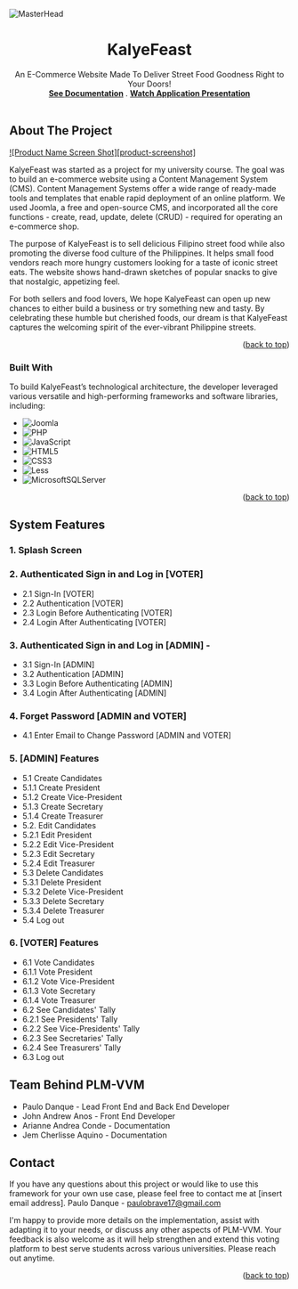 
<!-- PROJECT LOGO -->

  ![MasterHead](https://github.com/paulopoig/KalyeFeast/assets/78188625/046427d4-be19-4619-b35f-a45f92254592)

  <h1 align="center">KalyeFeast</h1>

  <p align="center">
    An E-Commerce Website Made To Deliver Street Food Goodness Right to Your Doors!
    <br />
    <a href="https://docs.google.com/document/d/1dq06X6ntbTxkyM1mHLpL4KBW1nKf4SB-/edit?usp=sharing&ouid=104373750835979937376&rtpof=true&sd=true"><strong>See Documentation</strong></a>
    .
    <a href="https://youtu.be/lAqbu84Ttyw?si=aSySZ7XQrk_KGYae"><strong>Watch Application Presentation</strong></a>
    <br />
    <br />
   
  </p>
</div>


<!-- ABOUT THE PROJECT -->
## About The Project

[![Product Name Screen Shot][product-screenshot]](https://example.com)

KalyeFeast was started as a project for my university course. The goal was to build an e-commerce website using a Content Management System (CMS). Content Management Systems offer a wide range of ready-made tools and templates that enable rapid deployment of an online platform. We used Joomla, a free and open-source CMS, and incorporated all the core functions - create, read, update, delete (CRUD) - required for operating an e-commerce shop.

The purpose of KalyeFeast is to sell delicious Filipino street food while also promoting the diverse food culture of the Philippines. It helps small food vendors reach more hungry customers looking for a taste of iconic street eats. The website shows hand-drawn sketches of popular snacks to give that nostalgic, appetizing feel.

For both sellers and food lovers, We hope KalyeFeast can open up new chances to either build a business or try something new and tasty. By celebrating these humble but cherished foods, our dream is that KalyeFeast captures the welcoming spirit of the ever-vibrant Philippine streets.


<p align="right">(<a href="#readme-top">back to top</a>)</p>



### Built With

To build KalyeFeast’s technological architecture, the developer leveraged various versatile and high-performing frameworks and software libraries, including:

* ![Joomla](https://img.shields.io/badge/joomla-%235091CD.svg?style=for-the-badge&logo=joomla&logoColor=white)
* ![PHP](https://img.shields.io/badge/php-%23777BB4.svg?style=for-the-badge&logo=php&logoColor=white)
* ![JavaScript](https://img.shields.io/badge/javascript-%23323330.svg?style=for-the-badge&logo=javascript&logoColor=%23F7DF1E)
* ![HTML5](https://img.shields.io/badge/html5-%23E34F26.svg?style=for-the-badge&logo=html5&logoColor=white)
* ![CSS3](https://img.shields.io/badge/css3-%231572B6.svg?style=for-the-badge&logo=css3&logoColor=white)
* ![Less](https://img.shields.io/badge/less-2B4C80?style=for-the-badge&logo=less&logoColor=white)
* ![MicrosoftSQLServer](https://img.shields.io/badge/Microsoft%20SQL%20Server-CC2927?style=for-the-badge&logo=microsoft%20sql%20server&logoColor=white)

<p align="right">(<a href="#readme-top">back to top</a>)</p>



<!-- SYSTEM FEATURES -->
## System Features

### 1. Splash Screen 
### 2. Authenticated Sign in and Log in [VOTER]
  * 2.1 Sign-In [VOTER]
  * 2.2 Authentication [VOTER]
  * 2.3 Login Before Authenticating [VOTER]
  * 2.4 Login After Authenticating [VOTER] 
 ### 3. Authenticated Sign in and Log in [ADMIN] -
  * 3.1 Sign-In [ADMIN]
  * 3.2 Authentication [ADMIN]
  * 3.3 Login Before Authenticating [ADMIN]
  * 3.4 Login After Authenticating [ADMIN]
### 4. Forget Password [ADMIN and VOTER]
  * 4.1 Enter Email to Change Password [ADMIN and VOTER]
### 5. [ADMIN] Features
  * 5.1 Create Candidates
  * 5.1.1 Create President
  * 5.1.2 Create Vice-President
  * 5.1.3 Create Secretary
  * 5.1.4 Create Treasurer
  * 5.2. Edit Candidates
  * 5.2.1 Edit President
  * 5.2.2 Edit Vice-President
  * 5.2.3 Edit Secretary
  * 5.2.4 Edit Treasurer
  * 5.3 Delete Candidates
  * 5.3.1 Delete President
  * 5.3.2 Delete Vice-President
  * 5.3.3 Delete Secretary
  * 5.3.4 Delete Treasurer
  * 5.4 Log out
### 6. [VOTER] Features
  * 6.1 Vote Candidates
  * 6.1.1 Vote President
  * 6.1.2 Vote Vice-President
  * 6.1.3 Vote Secretary
  * 6.1.4 Vote Treasurer
  * 6.2 See Candidates' Tally
  * 6.2.1 See Presidents' Tally
  * 6.2.2 See Vice-Presidents' Tally
  * 6.2.3 See Secretaries' Tally
  * 6.2.4 See Treasurers' Tally
  * 6.3 Log out
    
<!-- TEAM BEHIND PLM-VVM -->
## Team Behind PLM-VVM
* Paulo Danque - Lead Front End and Back End Developer
* John Andrew Anos - Front End Developer
* Arianne Andrea Conde - Documentation
* Jem Cherlisse Aquino - Documentation

<!-- CONTACT -->
## Contact
If you have any questions about this project or would like to use this framework for your own use case, please feel free to contact me at [insert email address].
Paulo Danque - paulobrave17@gmail.com

I'm happy to provide more details on the implementation, assist with adapting it to your needs, or discuss any other aspects of PLM-VVM. Your feedback is also welcome as it will help strengthen and extend this voting platform to best serve students across various universities. Please reach out anytime.

<p align="right">(<a href="#readme-top">back to top</a>)</p>

